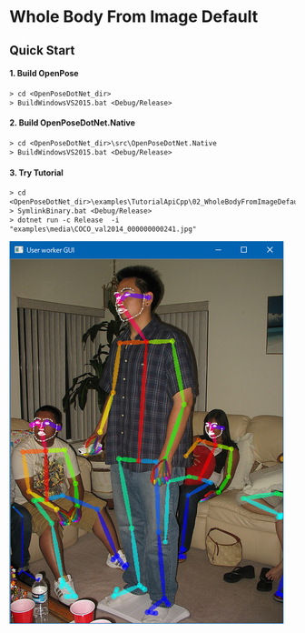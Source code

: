 # Whole Body From Image Default

## Quick Start

#### 1. Build OpenPose

````dos
> cd <OpenPoseDotNet_dir>
> BuildWindowsVS2015.bat <Debug/Release>
````

#### 2. Build OpenPoseDotNet.Native

````dos
> cd <OpenPoseDotNet_dir>\src\OpenPoseDotNet.Native
> BuildWindowsVS2015.bat <Debug/Release>
````

#### 3. Try Tutorial

````dos
> cd <OpenPoseDotNet_dir>\examples\TutorialApiCpp\02_WholeBodyFromImageDefault
> SymlinkBinary.bat <Debug/Release>
> dotnet run -c Release  -i "examples\media\COCO_val2014_000000000241.jpg"
````

<img src="images/example_turorial_2.png"/>